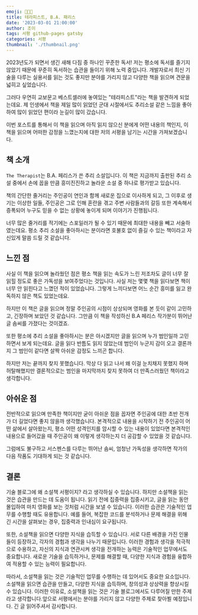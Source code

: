 ```yaml
---
emoji: 🧑🏻‍💻
title: 테라피스트, B.A. 패리스
date: '2023-03-01 21:00:00'
author: 조이
tags: 서평 github-pages gatsby
categories: 서평
thumbnail: './thumbnail.png'
---
```


2023년도가 되면서 생긴 새해 다짐 중 하나인 꾸준한 독서! 저는 평소에 독서를 즐기지 않았기 때문에 꾸준히 독서하는 습관을 들이기 위해 노력 중입니다. 개발자로서 최신 기술을 다루는 실용서를 읽는 것도 좋지만 분야를 가리지 않고 다양한 책을 읽으며 견문을 넓히고 싶었습니다.

그러다 우연히 교보문고 베스트셀러에 놓여있는 "테라피스트"라는 책을 발견하게 되었는데요. 제 인생에서 책을 제일 많이 읽었던 군대 시절에서도 추리소설 같은 느낌을 좋아하여 많이 읽었던 편이라 눈길이 많이 갔습니다.

이번 포스트를 통해서 이 책을 읽으며 아직 읽지 않으신 분에게 어떤 내용의 책인지, 이 책을 읽으며 어떠한 감정을 느꼈는지에 대한 저의 서평을 남기는 시간을 가져보겠습니다.

## 책 소개

`The Therapist`는 B.A. 페리스가 쓴 추리 소설입니다. 이 책은 지금까지 출판된 추리 소설 중에서 손에 꼽을 만큼 흥미진진하고 놀라운 소설 중 하나로 평가받고 있습니다.

책의 간단한 줄거리는 주인공이 연인과 함께 새로운 집으로 이사하게 되고, 그 이후로 생기는 이상한 일들, 주인공은 그로 인해 혼란을 겪고 주변 사람들과의 갈등 또한 계속해서 증폭되어 누구도 믿을 수 없는 상황에 놓이게 되며 이야기가 진행됩니다.

너무 많은 줄거리를 적기에는 스포일러가 될 수 있기 때문에 최대한 내용을 빼고 서술하였는데요. 평소 추리 소설을 좋아하시는 분이라면 호불호 없이 즐길 수 있는 책이라고 자신있게 말씀 드릴 것 같습니다.

## 느낀 점

사실 이 책을 읽으며 놀라웠던 점은 평소 책을 읽는 속도가 느린 저조차도 글이 너무 잘 읽힐 정도로 좋은 가독성을 보여주었다는 것입니다. 사실 저는 몇몇 책을 읽다보면 책이 너무 안 읽힌다고 느꼈던 적이 있었습니다. 그렇게 느끼다보면 어느 순간 흥미를 잃고 완독하지 않은 책도 있었는데요.

하지만 이 책은 글을 읽으며 정말 주인공의 시점이 상상되며 영화를 본 듯이 같이 고민하고, 긴장하며 보았던 것 같습니다. 그만큼 이 책을 작성하신 B.A 페리스 작가분이 뛰어난 글 솜씨를 가졌다는 것이겠죠.

또한 평소에 추리 소설을 좋아하시는 분은 아시겠지만 글을 읽으며 누가 범인일까 고민하면서 보게 되는데요. 글을 읽다 반틈도 읽지 않았는데 범인이 누군지 감이 오고 결론까지 그 범인이 같다면 살짝 아쉬운 감정도 느끼곤 합니다.

하지만 저는 끝까지 찾지 못했습니다. 막상 다 읽고 나서 왜 이걸 눈치채지 못했지 하며 허탈해했지만 결론적으로는 범인을 마지막까지 찾지 못하여 더 만족스러웠던 책이라고 생각합니다.

## 아쉬운 점

전반적으로 읽으며 만족한 책이지만 굳이 아쉬운 점을 꼽자면 주인공에 대한 초반 전개가 더 길었다면 좋지 않을까 생각했습니다. 본격적으로 내용을 시작하기 전 주인공이 어떤 삶에서 살아왔는지, 평소 어떤 성격인지를 암시할 수 있는 내용이 있었다면 본격적인 내용으로 들어갔을 때 주인공이 왜 이렇게 생각하는지 더 공감할 수 있었을 것 같습니다.

그럼에도 불구하고 서스펜스를 다루는 뛰어난 솜씨, 엄청난 가독성을 생각하면 작가의 다음 작품도 기대하게 되는 것 같습니다.

## 결론

기술 블로그에 왜 소설책 서평이지? 라고 생각하실 수 있습니다. 하지만 소설책을 읽는 것은 습관을 만드는 데 도움이 됩니다. 읽기 전에 집중력을 집중시키고, 글을 읽는 동안 몰입하여 마치 영화를 보는 것처럼 시간을 보낼 수 있습니다. 이러한 습관은 기술적인 업무를 수행할 때도 유용합니다. 예를 들어, 복잡한 코드를 분석하거나 문제 해결을 위해 긴 시간을 살펴보는 경우, 집중력과 인내심이 요구됩니다.

또한, 소설책을 읽으면 다양한 지식을 습득할 수 있습니다. 서로 다른 배경을 가진 인물들이 등장하고, 각자의 경험과 생각을 나누기 때문입니다. 이러한 경험과 생각을 적극적으로 수용하고, 자신의 지식과 연관시켜 생각을 전개하는 능력은 기술적인 업무에서도 중요합니다. 새로운 기술을 습득하거나, 문제를 해결할 때, 다양한 지식과 경험을 융합하여 적용할 수 있는 능력이 필요합니다.

따라서, 소설책을 읽는 것은 기술적인 업무를 수행하는 데 있어서도 중요한 요소입니다. 소설책을 읽으면 습관을 만들고, 다양한 지식을 습득하며, 창의성과 상상력을 향상시킬 수 있습니다. 이러한 이유로, 소설책을 읽는 것은 기술 블로그에서도 다루어질 만한 주제라고 생각합니다.앞으로 서평에서는 분야를 가리지 않고 다양한 주제로 찾아뵐 예정입니다. 긴 글 읽어주셔서 감사합니다.
<br/>
